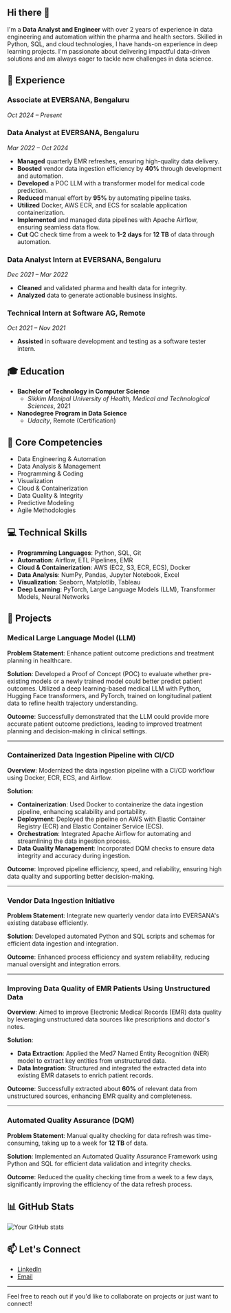 ## Hi there 👋

I'm a **Data Analyst and Engineer** with over 2 years of experience in data engineering and automation within the pharma and health sectors. Skilled in Python, SQL, and cloud technologies, I have hands-on experience in deep learning projects. I'm passionate about delivering impactful data-driven solutions and am always eager to tackle new challenges in data science.

## 🔭 Experience

### **Associate at EVERSANA, Bengaluru**
*Oct 2024 – Present*

### **Data Analyst at EVERSANA, Bengaluru**
*Mar 2022 – Oct 2024*

- **Managed** quarterly EMR refreshes, ensuring high-quality data delivery.
- **Boosted** vendor data ingestion efficiency by **40%** through development and automation.
- **Developed** a POC LLM with a transformer model for medical code prediction.
- **Reduced** manual effort by **95%** by automating pipeline tasks.
- **Utilized** Docker, AWS ECR, and ECS for scalable application containerization.
- **Implemented** and managed data pipelines with Apache Airflow, ensuring seamless data flow.
- **Cut** QC check time from a week to **1-2 days** for **12 TB** of data through automation.

### **Data Analyst Intern at EVERSANA, Bengaluru**
*Dec 2021 – Mar 2022*

- **Cleaned** and validated pharma and health data for integrity.
- **Analyzed** data to generate actionable business insights.

### **Technical Intern at Software AG, Remote**
*Oct 2021 – Nov 2021*

- **Assisted** in software development and testing as a software tester intern.

## 🎓 Education

- **Bachelor of Technology in Computer Science**
  - *Sikkim Manipal University of Health, Medical and Technological Sciences*, 2021
- **Nanodegree Program in Data Science**
  - *Udacity*, Remote (Certification)

## 💼 Core Competencies

- Data Engineering & Automation
- Data Analysis & Management
- Programming & Coding
- Visualization
- Cloud & Containerization
- Data Quality & Integrity
- Predictive Modeling
- Agile Methodologies

## 💻 Technical Skills

- **Programming Languages**: Python, SQL, Git
- **Automation**: Airflow, ETL Pipelines, EMR
- **Cloud & Containerization**: AWS (EC2, S3, ECR, ECS), Docker
- **Data Analysis**: NumPy, Pandas, Jupyter Notebook, Excel
- **Visualization**: Seaborn, Matplotlib, Tableau
- **Deep Learning**: PyTorch, Large Language Models (LLM), Transformer Models, Neural Networks

## 🚀 Projects

### **Medical Large Language Model (LLM)**

**Problem Statement**: Enhance patient outcome predictions and treatment planning in healthcare.

**Solution**: Developed a Proof of Concept (POC) to evaluate whether pre-existing models or a newly trained model could better predict patient outcomes. Utilized a deep learning-based medical LLM with Python, Hugging Face transformers, and PyTorch, trained on longitudinal patient data to refine health trajectory understanding.

**Outcome**: Successfully demonstrated that the LLM could provide more accurate patient outcome predictions, leading to improved treatment planning and decision-making in clinical settings.

---

### **Containerized Data Ingestion Pipeline with CI/CD**

**Overview**: Modernized the data ingestion pipeline with a CI/CD workflow using Docker, ECR, ECS, and Airflow.

**Solution**:

- **Containerization**: Used Docker to containerize the data ingestion pipeline, enhancing scalability and portability.
- **Deployment**: Deployed the pipeline on AWS with Elastic Container Registry (ECR) and Elastic Container Service (ECS).
- **Orchestration**: Integrated Apache Airflow for automating and streamlining the data ingestion process.
- **Data Quality Management**: Incorporated DQM checks to ensure data integrity and accuracy during ingestion.

**Outcome**: Improved pipeline efficiency, speed, and reliability, ensuring high data quality and supporting better decision-making.

---

### **Vendor Data Ingestion Initiative**

**Problem Statement**: Integrate new quarterly vendor data into EVERSANA's existing database efficiently.

**Solution**: Developed automated Python and SQL scripts and schemas for efficient data ingestion and integration.

**Outcome**: Enhanced process efficiency and system reliability, reducing manual oversight and integration errors.

---

### **Improving Data Quality of EMR Patients Using Unstructured Data**

**Overview**: Aimed to improve Electronic Medical Records (EMR) data quality by leveraging unstructured data sources like prescriptions and doctor's notes.

**Solution**:

- **Data Extraction**: Applied the Med7 Named Entity Recognition (NER) model to extract key entities from unstructured data.
- **Data Integration**: Structured and integrated the extracted data into existing EMR datasets to enrich patient records.

**Outcome**: Successfully extracted about **60%** of relevant data from unstructured sources, enhancing EMR quality and completeness.

---

### **Automated Quality Assurance (DQM)**

**Problem Statement**: Manual quality checking for data refresh was time-consuming, taking up to a week for **12 TB** of data.

**Solution**: Implemented an Automated Quality Assurance Framework using Python and SQL for efficient data validation and integrity checks.

**Outcome**: Reduced the quality checking time from a week to a few days, significantly improving the efficiency of the data refresh process.

## 📊 GitHub Stats

![Your GitHub stats](https://github-readme-stats.vercel.app/api?username=yourusername&show_icons=true&theme=radical)

## 📫 Let's Connect

- [LinkedIn](#) <!-- Replace '#' with your LinkedIn URL -->
- [Email](mailto:#) <!-- Replace '#' with your email address -->

---

Feel free to reach out if you'd like to collaborate on projects or just want to connect!
